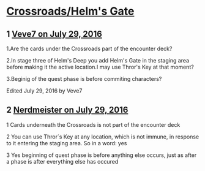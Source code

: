 # [Crossroads/Helm&#039;s Gate](https://community.fantasyflightgames.com/topic/226131-crossroadshelms-gate/)

## 1 [Veve7 on July 29, 2016](https://community.fantasyflightgames.com/topic/226131-crossroadshelms-gate/?do=findComment&comment=2332658)

1.Are the cards under the Crossroads part of the encounter deck?

2.In stage three of Helm's Deep you add Helm's Gate in the staging area before making it the active location.I may use Thror's Key at that moment?

3.Beginig of the quest phase is before commiting characters?

Edited July 29, 2016 by Veve7

## 2 [Nerdmeister on July 29, 2016](https://community.fantasyflightgames.com/topic/226131-crossroadshelms-gate/?do=findComment&comment=2332751)

1 Cards underneath the Crossroads is not part of the encounter deck

2 You can use Thror´s Key at any location, which is not immune, in response to it entering the staging area. So in a word: yes

3 Yes beginning of quest phase is before anything else occurs, just as after a phase is after everything else has occured

